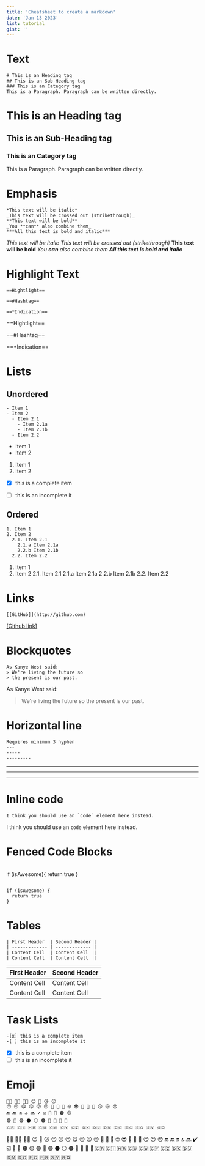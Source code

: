 ```yaml
---
title: 'Cheatsheet to create a markdown'
date: 'Jan 13 2023'
list: tutorial
gist: ''
---
```

# Text 
```
# This is an Heading tag
## This is an Sub-Heading tag 
### This is an Category tag 
This is a Paragraph. Paragraph can be written directly.
```
# This is an Heading tag
## This is an Sub-Heading tag 
### This is an Category tag  
This is a Paragraph. Paragraph can be written directly. 
  
# Emphasis
```
*This text will be italic*
_This text will be crossed out (strikethrough)_
**This text will be bold**
_You **can** also combine them_
***All this text is bold and italic***
```

*This text will be italic*
_This text will be crossed out (strikethrough)_
**This text will be bold**
_You **can** also combine them_
***All this text is bold and italic***

# Highlight Text
```
==Hightlight==

==#Hashtag==

==*Indication==
```

==Hightlight==

==#Hashtag==

==*Indication==

# Lists
## Unordered
```
- Item 1
- Item 2
  - Item 2.1
    - Item 2.1a
    - Item 2.1b
  - Item 2.2
```

- Item 1
- Item 2
1. Item 1
2. Item 2
-[x] this is a complete item 
-[ ] this is an incomplete it


## Ordered
```
1. Item 1
2. Item 2
  2.1. Item 2.1
    2.1.a Item 2.1a
    2.2.b Item 2.1b
  2.2. Item 2.2
```

1. Item 1
2. Item 2
  2.1. Item 2.1
    2.1.a Item 2.1a
    2.2.b Item 2.1b
  2.2. Item 2.2

# Links 
```
[[GitHub]](http://github.com)
```

[[Github link]](https://github.com)

# Blockquotes
```
As Kanye West said:
> We're living the future so
> the present is our past.
```

As Kanye West said:
> We're living the future so the present is our past.

# Horizontal line
``` 
Requires minimum 3 hyphen
---
-----
---------
```

---
-----
---------

# Inline code
```
I think you should use an `code` element here instead.
```

I think you should use an `code` element here instead.

# Fenced Code Blocks 
```
 ```
if (isAwesome){
  return true
}
 ```
```

```
if (isAwesome) {
  return true
}
```

# Tables 
```
| First Header  | Second Header |
| ------------- | ------------- |
| Content Cell  | Content Cell  |
| Content Cell  | Content Cell  |
```

| First Header  | Second Header |
| ------------- | ------------- |
| Content Cell  | Content Cell  |
| Content Cell  | Content Cell  |

# Task Lists
```
-[x] this is a complete item 
-[ ] this is an incomplete it
```

-[x] this is a complete item 
-[ ] this is an incomplete it

# Emoji
```
👍🏻 👎🏻 ✊🏻 😍 🥰 😘 😗 
😙 😚 😋 😛 😝 😜 🤪 🤨 🧐 🤓 😎 🥸 🤩 🥳 😏 😒 😞
🔚 🔙 🔛 🔝 🔜 ✔️ ☑️ 🔘 🔴 🟠 🟡 
🟢 🔵 🟣 ⚫️ ⚪️ 🟤 🔺 🔻 🔸 🔹 
🇨🇷 🇨🇮 🇭🇷 🇨🇺 🇨🇼 🇨🇾 🇨🇿 🇩🇰 🇩🇯 🇩🇲 🇩🇴 🇪🇨 🇪🇬 🇸🇻 🇬🇶
```

👍🏻 👎🏻 ✊🏻 😍 🥰 😘 😗 
😙 😚 😋 😛 😝 😜 🤪 🤨 🧐 🤓 😎 🥸 🤩 🥳 😏 😒 😞
🔚 🔙 🔛 🔝 🔜 ✔️ ☑️ 🔘 🔴 🟠 🟡 
🟢 🔵 🟣 ⚫️ ⚪️ 🟤 🔺 🔻 🔸 🔹 
🇨🇷 🇨🇮 🇭🇷 🇨🇺 🇨🇼 🇨🇾 🇨🇿 🇩🇰 🇩🇯 🇩🇲 🇩🇴 🇪🇨 🇪🇬 🇸🇻 🇬🇶